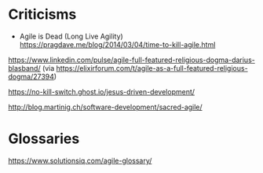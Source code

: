 # Criticisms

- Agile is Dead (Long Live Agility) https://pragdave.me/blog/2014/03/04/time-to-kill-agile.html

https://www.linkedin.com/pulse/agile-full-featured-religious-dogma-darius-blasband/ (via https://elixirforum.com/t/agile-as-a-full-featured-religious-dogma/27394)

https://no-kill-switch.ghost.io/jesus-driven-development/

http://blog.martinig.ch/software-development/sacred-agile/

# Glossaries

https://www.solutionsiq.com/agile-glossary/
